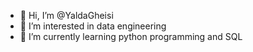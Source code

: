 - 👋 Hi, I’m @YaldaGheisi
- 👀 I’m interested in data engineering
- 🌱 I’m currently learning python programming and SQL
<!-- - 💞️ I’m looking to collaborate on ... -->
<!-- - 📫 How to reach me ... -->

<!---
YaldaGheisi/YaldaGheisi is a ✨ special ✨ repository because its `README.md` (this file) appears on your GitHub profile.
You can click the Preview link to take a look at your changes.
--->
